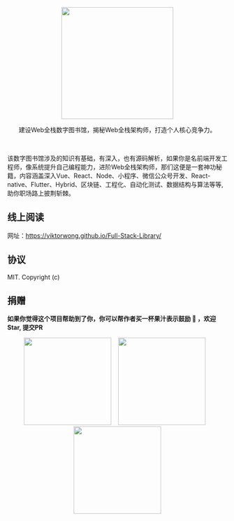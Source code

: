 <div align="center">
  <img width="256" src="https://viktorwong.github.io/Full-Stack-Library/home.png">
  <p> 建设Web全栈数字图书馆，揭秘Web全栈架构师，打造个人核心竞争力。</p> 
  <br/>
  <p align="left"> 该数字图书馆涉及的知识有基础，有深入，也有源码解析，如果你是名前端开发工程师，像系统提升自己编程能力，进阶Web全栈架构师，那们这便是一套神功秘籍，内容涵盖深入Vue、React、Node、小程序、微信公众号开发、React-native、Flutter、Hybrid、区块链、工程化、自动化测试、数据结构与算法等等,助你职场路上披荆斩棘。</p>
</div>




## 线上阅读
网址：https://viktorwong.github.io/Full-Stack-Library/

## 协议
MIT. Copyright (c)

## 捐赠

**如果你觉得这个项目帮助到了你，你可以帮作者买一杯果汁表示鼓励 🍹 ，欢迎Star, 提交PR**

<div align="center">
<img width="200" src="https://viktorwong.github.io/Full-Stack-Library/hongbao.PNG">
&nbsp;&nbsp;
<img width="200" src="https://viktorwong.github.io/Full-Stack-Library/zhifubao.png">
&nbsp;&nbsp;
<img width="200" src="https://viktorwong.github.io/Full-Stack-Library/weixin.png">
</div>